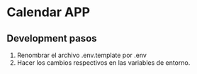 # Calendar APP

## Development pasos

1. Renombrar el archivo .env.template por .env
2. Hacer los cambios respectivos en las variables de entorno.